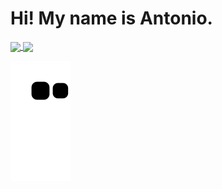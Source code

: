 <h1> Hi! My name is Antonio. </h1>

<div>
  <a href="https://github.com/antoniotvalenca">
  <img height="180em"   align="center" src="https://github-readme-stats.vercel.app/api?username=antoniotvalenca&show_icons=true&theme=react&include_all_commits=true&count_private=true"/>
  <img height="180em"  align="center" src="https://github-readme-stats.vercel.app/api/top-langs/?username=antoniotvalenca&layout=compact&langs_count=7&theme=react" />

![Snake animation](https://github.com/antoniotvalenca/antoniotvalenca/blob/output/github-contribution-grid-snake.svg)
</div>
